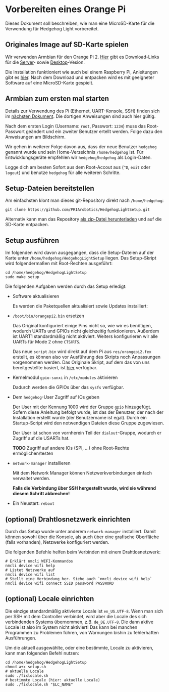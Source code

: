 # Vorbereiten eines Orange Pi

Dieses Dokument soll beschreiben, wie man eine MicroSD-Karte für die Verwendung für Hedgehog Light vorbereitet.

## Originales Image auf SD-Karte spielen

Wir verwenden Armbian für den Orange Pi 2.
[Hier](http://www.armbian.com/orange-pi-2/) gibt es Download-Links für die
[Server](http://mirror.igorpecovnik.com/Armbian_5.05_Orangepih3_Debian_jessie_3.4.110.zip)- sowie
[Desktop](http://mirror.igorpecovnik.com/Armbian_5.05_Orangepih3_Debian_jessie_3.4.110_desktop.zip)-Vesion.

Die Installation funktioniert wie auch bei einem Raspberry Pi, Anleitungen gibt es [hier](https://www.raspberrypi.org/documentation/installation/installing-images/README.md).
Nach dem Download und entpacken wird es mit geeigneter Software auf eine MicroSD-Karte gespielt.

## Armbian zum ersten mal starten

Details zur Verwendung des Pi (Ethernet, UART-Konsole, SSH) finden sich im [nächsten Dokument](01-Working.md).
Die dortigen Anweisungen sind auch hier gültig.

Nach dem ersten Login (Username: `root`, Passwort: `1234`) muss das Root-Passwort geändert und ein zweiter Benutzer ertellt werden.
Folge dazu den Anweisungen am Bildschirm.

Wir gehen in weiterer Folge davon aus, dass der neue Benutzer `hedgehog` genannt wurde
und sein Home-Verzeichnis `/home/hedgehog` ist.
Für Entwicklungsgeräte empfehlen wir `hedgehog`/`hedgehog` als Login-Daten.

Logge dich am besten Sofort aus dem Root-Accout aus (`^D`, `exit` oder `logout`) und benutze `hedgehog` für alle weiteren Schritte.

## Setup-Dateien bereitstellen

Am einfachsten klont man dieses git-Repository direkt nach `/home/hedgehog`:

    git clone https://github.com/PRIArobotics/HedgehogLightSetup.git

Alternativ kann man das Repository [als zip-Datei herunterladen](https://github.com/PRIArobotics/HedgehogLightSetup/archive/master.zip) und auf die SD-Karte entpacken.

## Setup ausführen

Im folgenden wird davon ausgegangen, dass die Setup-Dateien auf der Karte unter `/home/hedgehog/HedgehogLightSetup` liegen.
Das Setup-Skript wird folgendermaßen mit Root-Rechten ausgeführt:

    cd /home/hedgehog/HedgehogLightSetup
    sudo make setup

Die folgenden Aufgaben werden durch das Setup erledigt:

* Software aktualisieren

  Es werden die Paketquellen aktualisiert sowie Updates installiert:

* `/boot/bin/orangepi2.bin` ersetzen

  Das Original konfiguriert einige Pins nicht so, wie wir es benötigen, wodurch UARTs und GPIOs nicht gleichzeitig funktionieren.
  Außerdem ist UART1 standardmäßig nicht aktiviert.
  Weiters konfigurieren wir alle UARTs für Mode 2 ohne `CTS`/`RTS`.

  Das neue `script.bin` wird direkt auf dem Pi aus `res/orangepi2.fex` erstellt, es können also vor Ausführung des Skripts noch Anpassungen vorgenommen werden.
  Das Originale Skript, auf dem das von uns bereitgestellte basiert, ist [hier](https://github.com/igorpecovnik/lib/blob/master/config/fex/orangepi2.fex) verfügbar.

* Kernelmodul `gpio-sunxi` in `/etc/modules` aktivieren

  Dadurch werden die GPIOs über das `sysfs` verfügbar.

* Dem `hedgehog`-User Zugriff auf IOs geben

  Der User mit der Kennung 1000 wird der Gruppe `gpio` hinzugefügt.
  Sofern diese Anleitung befolgt wurde, ist das der Benutzer, der nach der Installation erstellt wurde (der Benutzername ist egal).
  Durch ein Startup-Script wird den notwendigen Dateien diese Gruppe zugewiesen.

  Der User ist schon von vornherein Teil der `dialout`-Gruppe, wodurch er Zugriff auf die USARTs hat.

  **TODO** Zugriff auf andere IOs (SPI, …) ohne Root-Rechte ermöglichen/testen

* `network-manager` installieren

  Mit dem Network Manager können Netzwerkverbindungen einfach verwaltet werden.
  
  __Falls die Verbindung über SSH hergestellt wurde, wird sie während diesem Schritt abbrechen!__

* Ein Neustart: `reboot`

## (optional) Drahtlosnetzwerk einrichten

Durch das Setup wurde unter anderem `network-manager` installiert.
Damit können sowohl über die Konsole, als auch über eine grafische Oberfläche
(falls vorhanden), Netzwerke konfiguriert werden.

Die folgenden Befehle helfen beim Verbinden mit einem Drahtlosnetzwerk:

    # Erklärt nmcli WIFI-Kommandos
    nmcli device wifi help
    # Listet Netzwerke auf
    nmcli device wifi list
    # Stellt eine Verbindung her. Siehe auch `nmcli device wifi help`
    nmcli device wifi connect SSID password PASSWORD

## (optional) Locale einrichten

Die einzige standardmäßig aktivierte Locale ist `en_US.UTF-8`.
Wenn man sich per SSH mit dem Controller verbindet, wird aber die Locale des sich verbindenden Systems übernommen, z.B. `de_DE.UTF-8`.
Die dann aktive Locale ist also im System nicht aktiviert!
Das kann bei manchen Programmen zu Problemen führen, von Warnungen bishin zu fehlerhaften Ausführungen.

Um die aktuell ausgewählte, oder eine bestimmte, Locale zu aktivieren, kann man folgenden Befehl nutzen:

    cd /home/hedgehog/HedgehogLightSetup
    chmod a+x setup.sh
    # aktuelle Locale
    sudo ./fixlocale.sh
    # bestimmte Locale (hier: aktuelle Locale)
    sudo ./fixlocale.sh "$LC_NAME"

